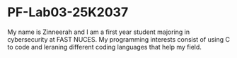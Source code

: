 # PF-Lab03-25K2037
My name is Zinneerah and I am a first year student majoring in cybersecurity at FAST NUCES. My programming interests consist of using C to code and leraning different coding languages that help my field.
